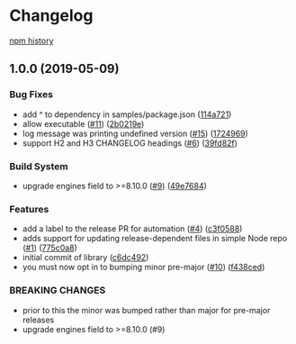 # Changelog

[npm history][1]

[1]: https://www.npmjs.com/package/release-please?activeTab=versions

## 1.0.0 (2019-05-09)


### Bug Fixes

* add ^ to dependency in samples/package.json ([114a721](https://www.github.com/googleapis/release-please/commit/114a721))
* allow executable ([#11](https://www.github.com/googleapis/release-please/issues/11)) ([2b0219e](https://www.github.com/googleapis/release-please/commit/2b0219e))
* log message was printing undefined version ([#15](https://www.github.com/googleapis/release-please/issues/15)) ([1724969](https://www.github.com/googleapis/release-please/commit/1724969))
* support H2 and H3 CHANGELOG headings ([#6](https://www.github.com/googleapis/release-please/issues/6)) ([39fd82f](https://www.github.com/googleapis/release-please/commit/39fd82f))


### Build System

* upgrade engines field to >=8.10.0 ([#9](https://www.github.com/googleapis/release-please/issues/9)) ([49e7684](https://www.github.com/googleapis/release-please/commit/49e7684))


### Features

* add a label to the release PR for automation ([#4](https://www.github.com/googleapis/release-please/issues/4)) ([c3f0588](https://www.github.com/googleapis/release-please/commit/c3f0588))
* adds support for updating release-dependent files in simple Node repo ([#1](https://www.github.com/googleapis/release-please/issues/1)) ([775c0a8](https://www.github.com/googleapis/release-please/commit/775c0a8))
* initial commit of library ([c6dc492](https://www.github.com/googleapis/release-please/commit/c6dc492))
* you must now opt in to bumping minor pre-major ([#10](https://www.github.com/googleapis/release-please/issues/10)) ([f438ced](https://www.github.com/googleapis/release-please/commit/f438ced))


### BREAKING CHANGES

* prior to this the minor was bumped rather than major for pre-major releases
* upgrade engines field to >=8.10.0 (#9)
